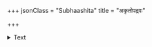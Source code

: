 +++
jsonClass = "Subhaashita"
title = "अकृतोपद्रवः"

+++

<details><summary>Text</summary>


</details>
